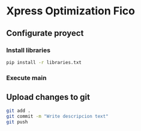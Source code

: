 # Xpress Optimization Fico

## Configurate proyect

### Install libraries

``` bash
pip install -r libraries.txt
```

### Execute main


## Upload changes to git

``` bash
git add .
git commit -m "Write descripcion text"
git push
```